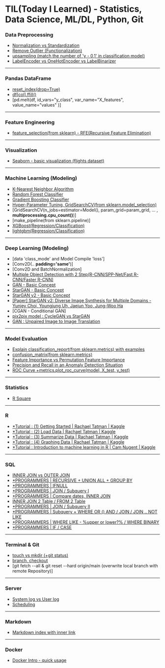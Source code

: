 # TIL(Today I Learned) - Statistics, Data Science, ML/DL, Python, Git



### Data Preprocessing
- [Normalization vs Standardization](https://github.com/sw-song/TIL/blob/main/Data_Preprocessing/Normalization_vs_Standardization.md)
- [Remove Outlier (Functionalization)](https://github.com/sw-song/TIL/blob/main/Data_Preprocessing/remove_outlier.md)
- [upsampling (match the number of 'y - 0,1' in classification model)](https://github.com/sw-song/TIL/blob/main/Data_Preprocessing/upsampling.md)
- [LabelEncoder vs OneHotEncoder vs LabelBinarizer](https://github.com/sw-song/TIL/blob/main/Data_Preprocessing/sklearn_Encoders.md)
---

### Pandas DataFrame
- [reset_index(drop=True)](https://github.com/sw-song/TIL/blob/main/Pandas_DataFrame/reset_index.md)
- [df[col].ffill()](https://github.com/sw-song/TIL/blob/main/Pandas_DataFrame/ffill.md)
- [pd.melt(df, id_vars="y_class", var_name="X_features", value_name="values" )]
---

### Feature Engineering
- [feature_selection(from sklearn) - RFE(Recursive Feature Elimination)](https://github.com/sw-song/TIL/blob/main/Feature_Engineering/rfe.md)
---

### Visualization
- [Seaborn - basic visualization (flights dataset)](https://github.com/sw-song/TIL/blob/main/Visualization/sns_visualization.ipynb)
---

### Machine Learning (Modeling)
- [K-Nearest Neighbor Algorithm](https://github.com/sw-song/TIL/blob/main/Machine_Learning/KNN.md)
- [Random Forest Classifier](https://github.com/sw-song/TIL/blob/main/Machine_Learning/RandomForestClassifier.md)
- [Gradient Boosting Classifier](https://github.com/sw-song/TIL/blob/main/Machine_Learning/GradientBoostingClassifier.md)
- [Hyper-Parameter Tuning, GridSearchCV(from sklearn.model_selection)](https://github.com/sw-song/TIL/blob/main/Machine_Learning/GridSearchCV.md)
- [GridSearchCV(n_jobs=estimator=Model(), param_grid=param_grid, ... , **multiprocessing.cpu_count()**)]
- [make_pipeline(from sklearn.pipeline)]
- [XGBoost(Regression/Classification)](https://github.com/sw-song/TIL/blob/main/Machine_Learning/XGBoost.md)
- [lightgbm(Regression/Classification)](https://github.com/sw-song/TIL/blob/main/Machine_Learning/LGBM.md)
---

### Deep Learning (Modeling)
- [data 'class_mode' and Model Compile 'loss']
- [Conv2D(.. **padding='same'**)]
- [Conv2D and BatchNormalization]
- [Multiple Object Detection with 2 Step(R-CNN/SPP-Net/Fast R-CNN/Faster R-CNN)](https://github.com/sw-song/TIL/blob/main/Deep_Learning/Multiple_Object_Detection_2step.md)
- [GAN - Basic Concept](https://github.com/sw-song/TIL/blob/main/Deep_Learning/GAN.md)
- [StarGAN - Basic Concept](https://github.com/sw-song/TIL/blob/main/Deep_Learning/StarGAN.md)
- [StarGAN v2 - Basic Concept](https://github.com/sw-song/TIL/blob/main/Deep_Learning/StarGAN_v2.md)
- [[Paper] StarGAN v2: Diverse Image Synthesis for Multiple Domains - Yunjey Choi, Youngjung Uh, Jaejun Yoo, Jung-Woo Ha](https://github.com/sw-song/TIL/blob/main/Deep_Learning/Paper_StarGAN_v2.md)
- [CGAN - Conditional GAN]
- [pix2pix model : CycleGAN vs StarGAN](https://github.com/sw-song/TIL/blob/main/Deep_Learning/CycleGAN_vs_StarGAN.md)
- [GAN : Unpaired Image to Image Translation](https://github.com/sw-song/TIL/blob/main/Deep_Learning/GAN_Image_to_Image_Translation.md)
---

### Model Evaluation
- [Explain classification_report(from sklearn.metrics) with examples](https://github.com/sw-song/TIL/blob/main/Model_Evaluation/classification_report.md)
- [confusion_matrix(from sklearn.metrics)](https://github.com/sw-song/TIL/blob/main/Model_Evaluation/confusion_matrix.md)
- [Feature Importance vs Permutation Feature Importance](https://github.com/sw-song/TIL/blob/main/Model_Evaluation/feature_importance.md)
- [Precision and Recall in an Anomaly Detection Situation](https://github.com/sw-song/TIL/blob/main/Model_Evaluation/precision_vs_recall.md)
- [ROC Curve +metrics.plot_roc_curve(model, X_test, y_test)](https://github.com/sw-song/TIL/blob/main/Model_Evaluation/precision_vs_recall.md)
---

### Statistics
- [R Square](https://github.com/sw-song/TIL/blob/main/Statistics/R_Square.md)
---

### R
- [*Tutorial : (1) Getting Started | Rachael Tatman | Kaggle](https://github.com/sw-song/TIL/blob/main/R/getting-started-in-r-first-steps.ipynb)
- [*Tutorial : (2) Load Data | Rachael Tatman | Kaggle](https://github.com/sw-song/TIL/blob/main/R/getting-started-in-r-load-data-into-r.ipynb)
- [*Tutorial : (3) Summarize Data | Rachael Tatman | Kaggle](https://github.com/sw-song/TIL/blob/main/R/getting-started-in-r-summarize-data.ipynb)
- [*Tutorial : (4) Graphing Data | Rachael Tatman | Kaggle](https://github.com/sw-song/TIL/blob/main/R/getting-started-in-r-graphing-data.ipynb)
- [*Tutorial : Introduction to machine learning in R | Cam Nugent | Kaggle](https://github.com/sw-song/TIL/blob/main/R/introduction-to-machine-learning-in-r-tutorial.ipynb)
---

### SQL
- [INNER JOIN vs OUTER JOIN](https://github.com/sw-song/TIL/blob/main/SQL/inner_outer_join.md)
- [*PROGRAMMERS | RECURSIVE + UNION ALL + GROUP BY](https://github.com/sw-song/TIL/blob/main/SQL/recursive.md)
- [*PROGRAMMERS | IFNULL](https://github.com/sw-song/TIL/blob/main/SQL/ifnull.md)
- [*PROGRAMMERS | JOIN / Subquery I](https://github.com/sw-song/TIL/blob/main/SQL/join_without_null.md)
- [*PROGRAMMERS | Compare dates, INNER JOIN](https://github.com/sw-song/TIL/blob/main/SQL/compare_dates.md)
- [INNER JOIN 2 Table / FROM 2 Table](https://github.com/sw-song/TIL/blob/main/SQL/join_and_from_2_table.md)
- [*PROGRAMMERS | JOIN / Subquery II](https://github.com/sw-song/TIL/blob/main/SQL/order_by_datetime.md)
- [*PROGRAMMERS | Subquery + WHERE OR () AND / JOIN / JOIN .. NOT LIKE](https://github.com/sw-song/TIL/blob/main/SQL/intact_to_spayed.md)
- [*PROGRAMMERS | WHERE LIKE - %upper or lower?% / WHERE BINARY](https://github.com/sw-song/TIL/blob/main/SQL/where_like_upper_lower.md)
- [*PROGRAMMERS | IF / CASE](https://github.com/sw-song/TIL/blob/main/SQL/if_or_case.md)
---

### Terminal & Git
- [touch vs mkdir (+git status)](https://github.com/sw-song/TIL/blob/main/Git/status.md)
- [branch, checkout](https://github.com/sw-song/TIL/blob/main/Git/brunch.md)
- [git fetch --all & git reset --hard origin/main (overwrite local branch with remote Repository)]
---

### Server
- [System log vs User log](https://github.com/sw-song/TIL/blob/main/Server/log.md)
- [Scheduling](https://github.com/sw-song/TIL/blob/main/Server/scheduling.md)

---

### Markdown
- [Markdown index with inner link](https://github.com/sw-song/TIL/blob/main/Markdown/innerlink.md)
---

### Docker
- [Docker Intro - quick usage](https://github.com/sw-song/TIL/blob/main/Docker/docker_tutorial.md)